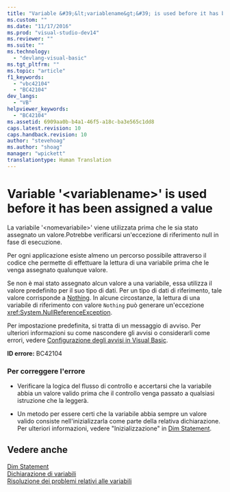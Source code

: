```yaml
---
title: "Variable &#39;&lt;variablename&gt;&#39; is used before it has been assigned a value | Microsoft Docs"
ms.custom: ""
ms.date: "11/17/2016"
ms.prod: "visual-studio-dev14"
ms.reviewer: ""
ms.suite: ""
ms.technology: 
  - "devlang-visual-basic"
ms.tgt_pltfrm: ""
ms.topic: "article"
f1_keywords: 
  - "vbc42104"
  - "BC42104"
dev_langs: 
  - "VB"
helpviewer_keywords: 
  - "BC42104"
ms.assetid: 6909aa0b-b4a1-46f5-a18c-ba3e565c1dd8
caps.latest.revision: 10
caps.handback.revision: 10
author: "stevehoag"
ms.author: "shoag"
manager: "wpickett"
translationtype: Human Translation
---
```

# Variable &#39;&lt;variablename&gt;&#39; is used before it has been assigned a value
La variabile '\<nomevariabile\>' viene utilizzata prima che le sia stato assegnato un valore.Potrebbe verificarsi un'eccezione di riferimento null in fase di esecuzione.  
  
 Per ogni applicazione esiste almeno un percorso possibile attraverso il codice che permette di effettuare la lettura di una variabile prima che le venga assegnato qualunque valore.  
  
 Se non è mai stato assegnato alcun valore a una variabile, essa utilizza il valore predefinito per il suo tipo di dati.  Per un tipo di dati di riferimento, tale valore corrisponde a [Nothing](../../../visual-basic/language-reference/nothing.md).  In alcune circostanze, la lettura di una variabile di riferimento con valore `Nothing` può generare un'eccezione <xref:System.NullReferenceException>.  
  
 Per impostazione predefinita, si tratta di un messaggio di avviso.  Per ulteriori informazioni su come nascondere gli avvisi o considerarli come errori, vedere [Configurazione degli avvisi in Visual Basic](/visual-studio/ide/configuring-warnings-in-visual-basic).  
  
 **ID errore:** BC42104  
  
### Per correggere l'errore  
  
-   Verificare la logica del flusso di controllo e accertarsi che la variabile abbia un valore valido prima che il controllo venga passato a qualsiasi istruzione che la leggerà.  
  
-   Un metodo per essere certi che la variabile abbia sempre un valore valido consiste nell'inizializzarla come parte della relativa dichiarazione.  Per ulteriori informazioni, vedere "Inizializzazione" in [Dim Statement](../../../visual-basic/language-reference/statements/dim-statement.md).  
  
## Vedere anche  
 [Dim Statement](../../../visual-basic/language-reference/statements/dim-statement.md)   
 [Dichiarazione di variabili](../../../visual-basic/programming-guide/language-features/variables/variable-declaration.md)   
 [Risoluzione dei problemi relativi alle variabili](../../../visual-basic/programming-guide/language-features/variables/troubleshooting-variables.md)